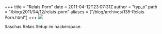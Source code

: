 +++
title = "Relais Porn"
date = 2011-04-12T23:07:31Z
author = "typ_o"
path = "/blog/2011/04/12/relais-porn"
aliases = ["/blog/archives/135-Relais-Porn.html"]
+++
![](/media/s3rjl.jpg)

Saschas Relais Setup im hackerspace.
